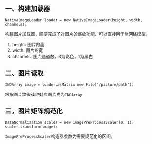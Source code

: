 ## 一、构建加载器

```
NativaImageLoader loader = new NativeImageLoader(height, width, channels);
```
构建图片加载器，顺便完成了对图片的缩放功能，可以直接用于fit网络模型。

 1. height: 图片的高
 2. width: 图片的宽
 3. channels: 图片通道数，3为彩色，1为黑白

## 二、图片读取

```
INDArray image = loader.asMatrix(new File("/picture/path"))
```
根据图片路径读取对应图片成为`INDArray`

## 三，图片矩阵规范化

```
DataNormalization scaler = new ImagePreProcessScaler(0, 1);
scaler.transform(image);
```

`ImagePreProcessScaler`构造器参数为需要规范化的区间。
